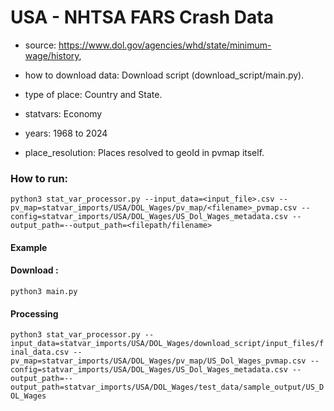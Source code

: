 # USA - NHTSA FARS Crash Data

- source: https://www.dol.gov/agencies/whd/state/minimum-wage/history, 

- how to download data: Download script (download_script/main.py).

- type of place: Country and State.

- statvars: Economy

- years: 1968 to 2024

- place_resolution: Places resolved to geoId in pvmap itself.

### How to run:

`python3 stat_var_processor.py --input_data=<input_file>.csv --pv_map=statvar_imports/USA/DOL_Wages/pv_map/<filename>_pvmap.csv --config=statvar_imports/USA/DOL_Wages/US_Dol_Wages_metadata.csv --output_path=--output_path=<filepath/filename>`

#### Example
#### Download : 
`python3 main.py`

#### Processing
`python3 stat_var_processor.py --input_data=statvar_imports/USA/DOL_Wages/download_script/input_files/final_data.csv --pv_map=statvar_imports/USA/DOL_Wages/pv_map/US_Dol_Wages_pvmap.csv --config=statvar_imports/USA/DOL_Wages/US_Dol_Wages_metadata.csv --output_path=--output_path=statvar_imports/USA/DOL_Wages/test_data/sample_output/US_DOL_Wages`